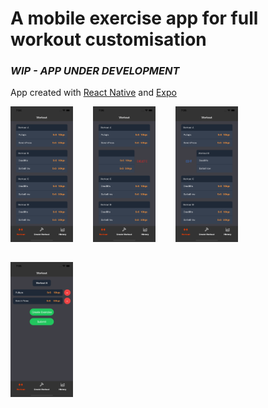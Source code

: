 # A mobile exercise app for full workout customisation

### **_WIP - APP UNDER DEVELOPMENT_**

App created with [React Native](https://reactnative.dev/) and [Expo](https://expo.dev/)

<p align="center" style="display:flex; flex-direction:row; flex-wrap:wrap; gap: 2rem; width:80%">
    <img src="./docs/images/Simulator%20Screenshot%20-%20Matt's%20iPhone%20-%202023-06-13%20at%2019.04.54.png" alt="login" justify-content=center style="width:100px">
    <img src="./docs/images/Simulator%20Screenshot%20-%20Matt's%20iPhone%20-%202023-06-13%20at%2019.05.26.png" alt="login" justify-content=center style="width:100px">
    <img src="./docs/images/Simulator%20Screenshot%20-%20Matt's%20iPhone%20-%202023-06-13%20at%2019.05.31.png" alt="login" justify-content=center style="width:100px">
    <img src="./docs/images/Simulator%20Screenshot%20-%20Matt's%20iPhone%20-%202023-06-13%20at%2019.05.14.png" alt="login" justify-content=center style="width:100px">
</p>